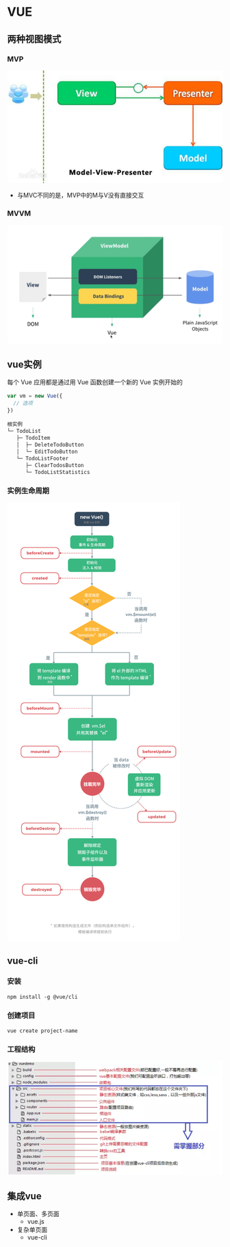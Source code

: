 # VUE

## 两种视图模式

### MVP

![202002051355](/assets/202002051355.jpg)

- 与MVC不同的是，MVP中的M与V没有直接交互

### MVVM

![批注 2020-02-05 140125](/assets/批注%202020-02-05%20140125.png)

## vue实例

每个 Vue 应用都是通过用 Vue 函数创建一个新的 Vue 实例开始的

```js
var vm = new Vue({
  // 选项
})
```

```
根实例
└─ TodoList
   ├─ TodoItem
   │  ├─ DeleteTodoButton
   │  └─ EditTodoButton
   └─ TodoListFooter
      ├─ ClearTodosButton
      └─ TodoListStatistics
```

### 实例生命周期

![202002051607](/assets/202002051607.png)

## vue-cli

### 安装

```shell
npm install -g @vue/cli
```

### 创建项目

```shell
vue create project-name
```

### 工程结构

![批注 2020-02-05 095145](/assets/批注%202020-02-05%20095145.png)

## 集成vue

- 单页面、多页面
  - vue.js
- 复杂单页面
  - vue-cli